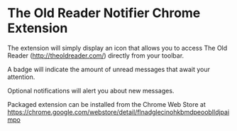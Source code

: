 The Old Reader Notifier Chrome Extension
========================================

The extension will simply display an icon that allows you to access The Old Reader (http://theoldreader.com/) directly from your toolbar.

A badge will indicate the amount of unread messages that await your attention.

Optional notifications will alert you about new messages.

Packaged extension can be installed from the Chrome Web Store at https://chrome.google.com/webstore/detail/flnadglecinohkbmdpeooblldjpaimpo
